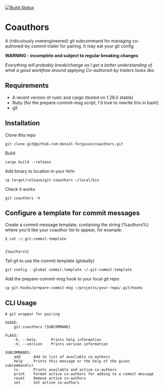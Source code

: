 [![Build Status](https://dev.azure.com/danielferguson0506/coauthors/_apis/build/status/daniel-ferguson.coauthors?branchName=master)](https://dev.azure.com/danielferguson0506/coauthors/_build/latest?definitionId=1&branchName=master)

# Coauthors

A (ridiculously overengineered) git subcommand for managing co-authored-by
commit trailer for pairing. It may eat your git config

**WARNING - incomplete and subject to regular breaking changes**

*Everything will probably break/change as I get a better understanding of what
a good workflow around applying Co-authored-by trailers looks like.*

## Requirements

* A recent version of rustc and cargo (tested on 1.28.0 stable)
* Ruby (for the prepare-commit-msg script, I'd love to rewrite this in bash)
* git


## Installation

Clone this repo

    git clone git@github.com:daniel-ferguson/coauthors.git

Build

    cargo build --release

Add binary to location in your `PATH`

    cp target/release/git-coauthors ~/local/bin

Check it works

    git coauthors -h

## Configure a template for commit messages

Create a commit message template, containing the string {%authors%} where you'd
like your coauthor list to appear, for example:

    $ cat ~/.git-commit-template
    
    
    {%authors%}

Tell git to use the commit template (globally)

    git config --global commit.template ~/.git-commit-template

Add the prepare-commit-msg hook to your local git repo

    cp git-hooks/prepare-commit-msg ~/projects/your-repo/.git/hooks


## CLI Usage

```
A git wrapper for pairing

USAGE:
    git-coauthors [SUBCOMMAND]

FLAGS:
    -h, --help       Prints help information
    -V, --version    Prints version information

SUBCOMMANDS:
    add      Add to list of available co-authors
    help     Prints this message or the help of the given subcommand(s)
    ls       Prints available and active co-authors
    print    Format active co-authors for adding to a commit message
    reset    Remove active co-authors
    set      Set active co-authors
```

[1]: https://help.github.com/articles/creating-a-commit-with-multiple-authors/

